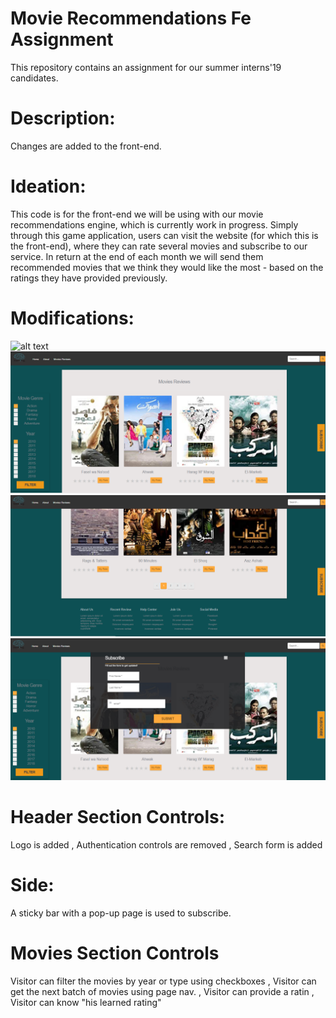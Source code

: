 # Movie Recommendations Fe Assignment
This repository contains an assignment for our summer interns'19 candidates.

# Description:
Changes are added to the front-end.

# Ideation:
This code is for the front-end we will be using with our movie recommendations engine, which is currently work in progress. Simply through this game application, users can visit the website (for which this is the front-end), where they can rate several movies and subscribe to our service. In return at the end of each month we will send them recommended movies that we think they would like the most - based on the ratings they have provided previously.


# Modifications:
![alt text](img.PNG)
![alt text](newFrontEnd.PNG)
![alt text](newFrontEndBottom.PNG)
![alt text](subscribe.PNG)



# Header Section Controls:
Logo is added
, Authentication controls are removed
, Search form is added

# Side:
 A sticky bar with a pop-up page is used to subscribe. 

# Movies Section Controls
Visitor can filter the movies by year or type using checkboxes
, Visitor can get the next batch of movies using page nav.
, Visitor can provide a ratin
, Visitor can know "his learned rating"


